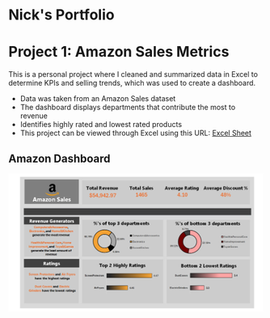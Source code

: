 # Nick's Portfolio

# Project 1: Amazon Sales Metrics

This is a personal project where I cleaned and summarized data in Excel to determine KPIs and selling trends, which was used to create a dashboard.

* Data was taken from an Amazon Sales dataset
* The dashboard displays departments that contribute the most to revenue
* Identifies highly rated and lowest rated products
* This project can be viewed through Excel using this URL: [Excel Sheet](https://1drv.ms/x/c/e7e29d8e667b0321/EVC3wAqMEQpCjActGzqQErsBqA9P62a9a8j7Ij_4q1NeHw?e=3yu1p0)

## Amazon Dashboard
![](asales.png)
